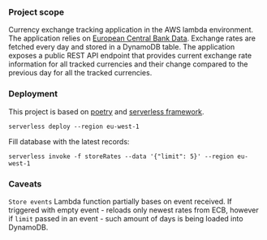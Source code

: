 ### Project scope

Currency exchange tracking application in the AWS lambda environment.  The application relies on 
[European Central Bank Data](https://www.ecb.europa.eu/stats/policy_and_exchange_rates/euro_reference_exchange_rates/html/index.en.html). 
Exchange rates are fetched every day and stored in a DynamoDB table. The application exposes a public REST API endpoint 
that provides current exchange rate information for all tracked currencies and their change compared to the previous day 
for all the tracked currencies.

### Deployment

This project is based on [poetry](https://python-poetry.org/) and [serverless framework](https://www.serverless.com/).

```commandline
serverless deploy --region eu-west-1
```

Fill database with the latest records:

```commandline
serverless invoke -f storeRates --data '{"limit": 5}' --region eu-west-1
```

### Caveats

`Store events` Lambda function partially bases on event received. If triggered with empty event - reloads only newest 
rates from ECB, however if `limit` passed in an event - such amount of days is being loaded into DynamoDB.
